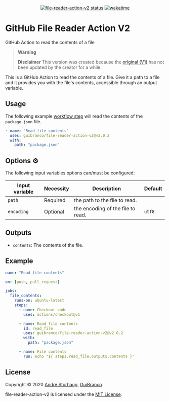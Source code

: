 <p align="center">
  <a href="https://github.com/GuiBrancofile-reader-action-v2"><img alt="file-reader-action-v2 status" src="https://github.com/GuiBranco/file-reader-action-v2/workflows/build/badge.svg"></a>
  <a href="https://wakatime.com/badge/github/guibranco/file-reader-action-v2"><img src="https://wakatime.com/badge/github/guibranco/file-reader-action-v2.svg" alt="wakatime"></a>
</p>

# GitHub File Reader Action V2

GitHub Action to read the contents of a file

> **Warning**
>
> **Disclaimer** This version was created because the [original (V1)](https://github.com/andstor/file-reader-action) has not been updated by the creator for a while.

This is a GitHub Action to read the contents of a file. Give it a path to a file and it provides you with the file's contents, accessible through an output variable.

## Usage

The following example [workflow step](https://help.github.com/en/actions/configuring-and-managing-workflows/configuring-a-workflow) will read the contents of the `package.json` file.

```yml
- name: "Read file contents"
  uses: guibranco/file-reader-action-v2@v2.0.2
  with:
    path: "package.json"
```

## Options ⚙️

The following input variables options can/must be configured:

|Input variable|Necessity|Description|Default|
|----|----|----|----|
|`path`|Required|the path to the file to read.||
|`encoding`|Optional|the encoding of the file to read.|`utf8`|

## Outputs

- `contents`: The contents of the file.

## Example

```yml
name: "Read file contents"

on: [push, pull_request]

jobs:
  file_contents:
    runs-on: ubuntu-latest
    steps:
      - name: Checkout code
        uses: actions/checkout@v1

      - name: Read file contents
        id: read_file
        uses: guibranco/file-reader-action-v2@v2.0.2
        with:
          path: "package.json"

      - name: File contents
        run: echo "${ steps.read_file.outputs.contents }"
```

## License

Copyright © 2020 [André Storhaug](https://github.com/andstor), [GuiBranco](https://github.com/guibranco).

file-reader-action-v2 is licensed under the [MIT License](https://github.com/guibranco/file-reader-action-v2/blob/main/LICENSE).
